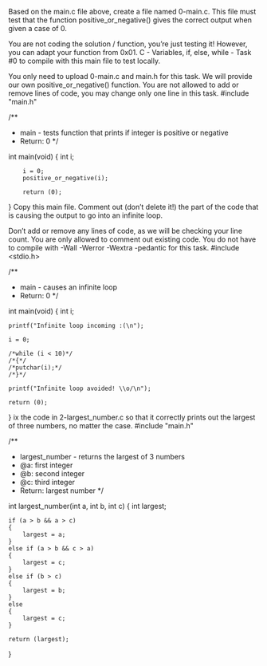 Based on the main.c file above, create a file named 0-main.c. This file must test that the function positive_or_negative() gives the correct output when given a case of 0.

You are not coding the solution / function, you’re just testing it! However, you can adapt your function from 0x01. C - Variables, if, else, while - Task #0 to compile with this main file to test locally.

You only need to upload 0-main.c and main.h for this task. We will provide our own positive_or_negative() function.
You are not allowed to add or remove lines of code, you may change only one line in this task.
#include "main.h"

/**
* main - tests function that prints if integer is positive or negative
* Return: 0
*/

int main(void)
{
        int i;

        i = 0;
        positive_or_negative(i);

        return (0);
}
Copy this main file. Comment out (don’t delete it!) the part of the code that is causing the output to go into an infinite loop.

Don’t add or remove any lines of code, as we will be checking your line count. You are only allowed to comment out existing code.
You do not have to compile with -Wall -Werror -Wextra -pedantic for this task.
#include <stdio.h>

/**
* main - causes an infinite loop
* Return: 0
*/

int main(void)
{
	int i;

	printf("Infinite loop incoming :(\n");

	i = 0;

	/*while (i < 10)*/
	/*{*/
	/*putchar(i);*/
	/*}*/

	printf("Infinite loop avoided! \\o/\n");

	return (0);
}
ix the code in 2-largest_number.c so that it correctly prints out the largest of three numbers, no matter the case.
#include "main.h"

/**
 * largest_number - returns the largest of 3 numbers
 * @a: first integer
 * @b: second integer
 * @c: third integer
 * Return: largest number
 */

int largest_number(int a, int b, int c)
{
	int largest;

	if (a > b && a > c)
	{
		largest = a;
	}
	else if (a > b && c > a)
	{
		largest = c;
	}
	else if (b > c)
	{
		largest = b;
	}
	else
	{
		largest = c;
	}

	return (largest);
}
